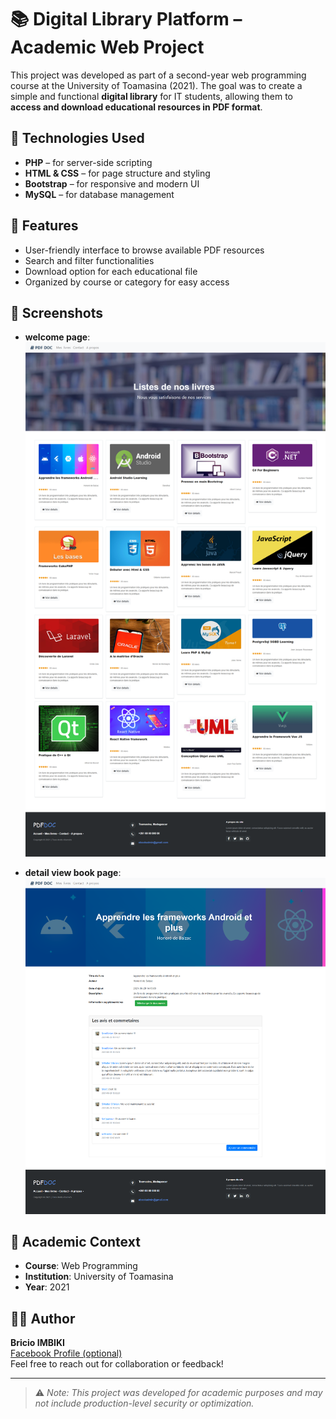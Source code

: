 # 📚 Digital Library Platform – Academic Web Project

This project was developed as part of a second-year web programming course at the University of Toamasina (2021). The goal was to create a simple and functional **digital library** for IT students, allowing them to **access and download educational resources in PDF format**.

## 🔧 Technologies Used

- **PHP** – for server-side scripting  
- **HTML & CSS** – for page structure and styling  
- **Bootstrap** – for responsive and modern UI  
- **MySQL** – for database management

## 🎯 Features

- User-friendly interface to browse available PDF resources
- Search and filter functionalities
- Download option for each educational file
- Organized by course or category for easy access

## 📸 Screenshots 
- **welcome page**:
![welcome page](https://github.com/bricio-imbiki/E-Book/blob/main/assets/img/E-Book-app.png)

- **detail view book page**:
  ![view page](https://github.com/bricio-imbiki/E-Book/blob/main/assets/img/E-Book-app-views.png)

## 🏫 Academic Context

- **Course**: Web Programming
- **Institution**: University of Toamasina
- **Year**: 2021

## 🙋‍♂️ Author

**Bricio IMBIKI**  
[Facebook Profile (optional)](https://www.facebook.com/bricio.imbiki.9/?_rdr)  
Feel free to reach out for collaboration or feedback!

---

> ⚠️ *Note: This project was developed for academic purposes and may not include production-level security or optimization.*
